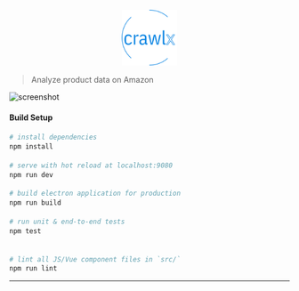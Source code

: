 <p align="center">
  <img width="100" src="https://github.com/qathom/crawlx/blob/master/build/icons/256x256.png?raw=true" alt="crawlx logo">
</p>

> Analyze product data on Amazon

![screenshot](https://i.imgur.com/YPmENfw.png)

#### Build Setup

``` bash
# install dependencies
npm install

# serve with hot reload at localhost:9080
npm run dev

# build electron application for production
npm run build

# run unit & end-to-end tests
npm test


# lint all JS/Vue component files in `src/`
npm run lint

```

---
